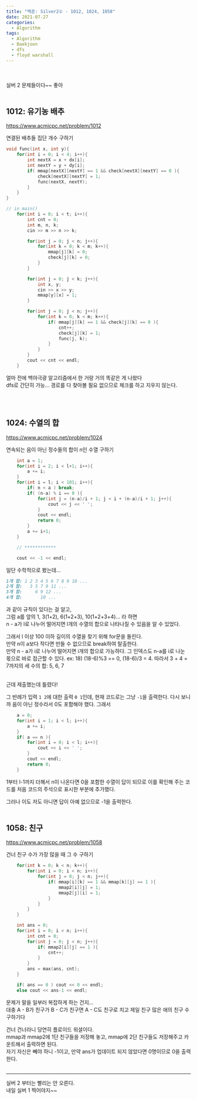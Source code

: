 ```yaml
---
title: "백준: Silver2① - 1012, 1024, 1058"
date: 2021-07-27
categories:
  - Algorithm
tags:
  - Algorithm
  - Baekjoon
  - dfs
  - floyd warshall
---
```


<br></br>
실버 2 문제들이다~~ 좋아
<br></br>

## 1012: 유기농 배추
https://www.acmicpc.net/problem/1012

연결된 배추들 집단 개수 구하기

```cpp
void func(int x, int y){
    for(int i = 0; i < 4; i++){
        int nextX = x + dx[i];
        int nextY = y + dy[i];
        if( mmap[nextX][nextY] == 1 && check[nextX][nextY] == 0 ){
            check[nextX][nextY] = 1;
            func(nextX, nextY);
        }
    }
}

// in main()
    for(int i = 0; i < t; i++){
        int cnt = 0;
        int m, n, k;
        cin >> m >> n >> k;

        for(int j = 0; j < n; j++){
            for(int k = 0; k < m; k++){
                mmap[j][k] = 0;
                check[j][k] = 0;
            }
        }

        for(int j = 0; j < k; j++){
            int x, y;
            cin >> x >> y;
            mmap[y][x] = 1;
        }

        for(int j = 0; j < n; j++){
            for(int k = 0; k < m; k++){
                if( mmap[j][k] == 1 && check[j][k] == 0 ){
                    cnt++;
                    check[j][k] = 1;
                    func(j, k);
                }
            }
        }
        cout << cnt << endl;
    }
```
얼마 전에 백야극광 알고리즘에서 한 거랑 거의 똑같은 게 나왔다  
dfs로 간단히 가능... 경로를 다 찾아볼 필요 없으므로 체크를 하고 지우지 않는다.

<br></br>

## 1024: 수열의 합
https://www.acmicpc.net/problem/1024

연속되는 음이 아닌 정수들의 합이 n인 수열 구하기

```cpp
    int a = 1;
    for(int i = 2; i < l+1; i++){
        a += i;
    }
    for(int i = l; i < 101; i++){
        if( n < a ) break;
        if( (n-a) % i == 0 ){
            for(int j = (n-a)/i + 1; j < i + (n-a)/i + 1; j++){
                cout << j << ' ';
            }
            cout << endl;
            return 0;
        }
        a += i+1;
    }

    // ************

    cout << -1 << endl;
```
일단 수학적으로 봤는데...
```md
1개 합: 1 2 3 4 5 6 7 8 9 10 ...
2개 합:   3 5 7 9 11 ...
3개 합:     6 9 12 ...
4개 합:       10 ...
```
과 같이 규칙이 있다는 걸 알고,  
그럼 a를 앞의 1, 3(1+2), 6(1+2+3), 10(1+2+3+4)... 라 하면  
n - a가 l로 나누어 떨어지면 l개의 수열의 합으로 나타나질 수 있음을 알 수 있었다.

그래서 l 이상 100 이하 길이의 수열을 찾기 위해 for문을 돌린다.  
만약 n이 a보다 작다면 만들 수 없으므로 break하여 탈출한다.  
만약 n - a가 i로 나누어 떨어지면 i개의 합으로 가능하다.
그 인덱스도 n-a를 i로 나눈 몫으로 바로 접근할 수 있다.
ex: 18) (18-6)%3 == 0, (18-6)/3 = 4. 따라서 3 + 4 = 7까지의 세 수의 합: 5, 6, 7
<br></br>

근데 제출했는데 틀렸다!

그 반례가 입력 `1 2`에 대한 출력 `0 1`인데, 현재 코드로는 그냥 `-1`을 출력한다.
다시 보니까 음이 아닌 정수라서 0도 포함해야 했다. 그래서
```cpp
    a = 0;
    for(int i = 1; i < l; i++){
        a += i;
    }
    if( a == n ){
        for(int i = 0; i < l; i++){
            cout << i << ' ';
        }
        cout << endl;
        return 0;
    }
```
1부터 l-1까지 더해서 n이 나온다면 0을 포함한 수열이 답이 되므로 이를 확인해 주는 코드를 처음 코드의 주석으로 표시한 부분에 추가했다.

그러나 이도 저도 아니면 답이 아예 없으므로 -1을 출력한다.
<br></br>

## 1058: 친구
https://www.acmicpc.net/problem/1058

건너 친구 수가 가장 많을 때 그 수 구하기

```cpp
    for(int k = 0; k < n; k++){
        for(int i = 0; i < n; i++){
            for(int j = 0; j < n; j++){
                if( mmap[i][k] == 1 && mmap[k][j] == 1 ){
                    mmap2[i][j] = 1;
                    mmap2[j][i] = 1;
                }
            }
        }
    }

    int ans = 0;
    for(int i = 0; i < n; i++){
        int cnt = 0;
        for(int j = 0; j < n; j++){
            if( mmap2[i][j] == 1 ){
                cnt++;
            }
        }
        ans = max(ans, cnt);
    }

    if( ans == 0 ) cout << 0 << endl;
    else cout << ans-1 << endl;
```
문제가 말을 일부러 복잡하게 하는 건지...  
대충 A - B가 친구가 B - C가 친구면 A - C도 친구로 치고 제일 친구 많은 애의 친구 수 구하기다

건너 건너라니 당연히 플로이드 워셜이다.  
mmap과 mmap2에 1단 친구들을 저장해 놓고, mmap에 2단 친구들도 저장해주고 카운트해서 출력하면 된다.  
자기 자신은 빼야 하니 -1이고, 만약 ans가 업데이트 되지 않았다면 0명이므로 0을 출력한다.
<br></br>

---
실버 2 부터는 빨리는 안 오른다.  
내일 실버 1 찍어야지~~
<br></br>
